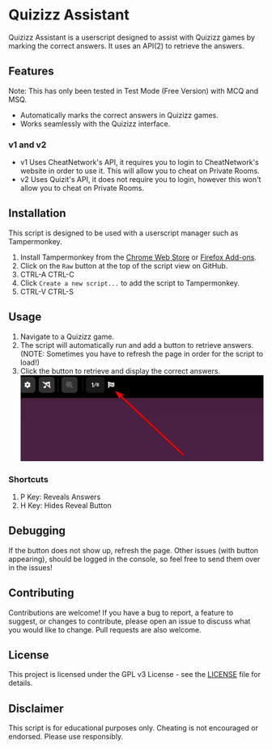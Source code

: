 # Quizizz Assistant

Quizizz Assistant is a userscript designed to assist with Quizizz games by marking the correct answers. It uses an API(2) to retrieve the answers.

## Features
Note: This has only been tested in Test Mode (Free Version) with MCQ and MSQ.

- Automatically marks the correct answers in Quizizz games.
- Works seamlessly with the Quizizz interface.
  
### v1 and v2 
- v1 Uses CheatNetwork's API, it requires you to login to CheatNetwork's website in order to use it. This will allow you to cheat on Private Rooms.
- v2 Uses Quizit's API, it does not require you to login, however this won't allow you to cheat on Private Rooms.

## Installation

This script is designed to be used with a userscript manager such as Tampermonkey.

1. Install Tampermonkey from the [Chrome Web Store](https://chrome.google.com/webstore/detail/tampermonkey/dhdgffkkebhmkfjojejmpbldmpobfkfo) or [Firefox Add-ons](https://addons.mozilla.org/en-US/firefox/addon/tampermonkey/).
2. Click on the `Raw` button at the top of the script view on GitHub.
3. CTRL-A CTRL-C
4. Click `Create a new script...` to add the script to Tampermonkey.
5. CTRL-V CTRL-S

## Usage

1. Navigate to a Quizizz game.
2. The script will automatically run and add a button to retrieve answers. (NOTE: Sometimes you have to refresh the page in order for the script to load!)
4. Click the button to retrieve and display the correct answers.
![alt text](img.png)

### Shortcuts
1. P Key: Reveals Answers
2. H Key: Hides Reveal Button

## Debugging

If the button does not show up, refresh the page. Other issues (with button appearing), should be logged in the console, so feel free to send them over in the issues!


## Contributing

Contributions are welcome! If you have a bug to report, a feature to suggest, or changes to contribute, please open an issue to discuss what you would like to change. Pull requests are also welcome.

## License

This project is licensed under the GPL v3 License - see the [LICENSE](LICENSE) file for details.

## Disclaimer

This script is for educational purposes only. Cheating is not encouraged or endorsed. Please use responsibly.
